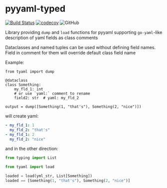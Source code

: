 # pyyaml-typed
[![Build Status](https://travis-ci.org/outcatcher/pyyaml-typed.svg?branch=master)](https://travis-ci.org/outcatcher/pyyaml-typed)
[![codecov](https://codecov.io/gh/outcatcher/pyyaml-typed/branch/master/graph/badge.svg)](https://codecov.io/gh/outcatcher/pyyaml-typed)
![GitHub](https://img.shields.io/github/license/outcatcher/pyyaml-typed)

Library providing `dump` and `load` functions for pyyaml supporting `go-yaml`-like
description of yaml fields as class comments

Dataclasses and named tuples can be used without defining field names.
Field in comment for them will override default class field name

Example:

```python3
from tyaml import dump

@dataclass
class Something:
    my_fld_1: int
    # or use `yaml:` comment to rename
    field2: str  # yaml: my_fld_2
    
output = dump([Something(1, "that's"), Something(2, "nice")])
```

will create yaml:
```yaml
- my_fld_1: 1
  my_fld_2: "that's"
- my_fld_1: 2
  my_fld_2: "nice"
```

and in the other direction: 
```python
from typing import List

from tyaml import load

loaded = load(yml_str, List[Something])
loaded == [Something(1, "that's"), Something(2, "nice")]
```
